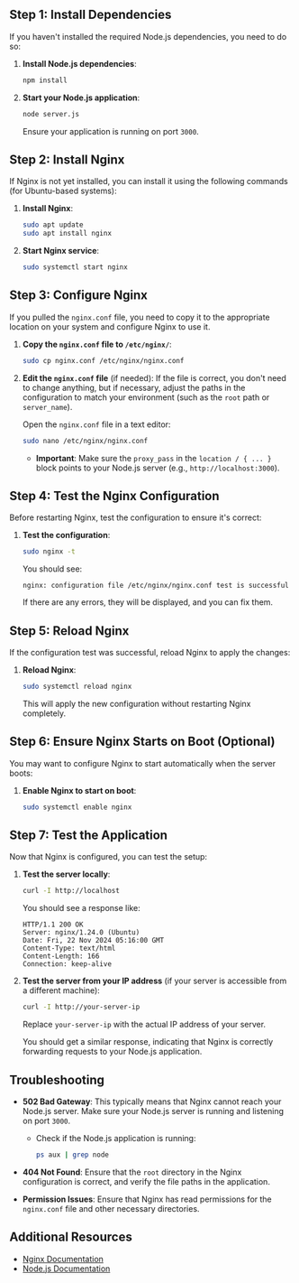 ## Step 1: Install Dependencies

If you haven't installed the required Node.js dependencies, you need to do so:

1. **Install Node.js dependencies**:
   ```bash
   npm install
   ```

2. **Start your Node.js application**:
   ```bash
   node server.js
   ```
   Ensure your application is running on port `3000`.

## Step 2: Install Nginx

If Nginx is not yet installed, you can install it using the following commands (for Ubuntu-based systems):

1. **Install Nginx**:
   ```bash
   sudo apt update
   sudo apt install nginx
   ```

2. **Start Nginx service**:
   ```bash
   sudo systemctl start nginx
   ```

## Step 3: Configure Nginx

If you pulled the `nginx.conf` file, you need to copy it to the appropriate location on your system and configure Nginx to use it.

1. **Copy the `nginx.conf` file to `/etc/nginx/`**:
   ```bash
   sudo cp nginx.conf /etc/nginx/nginx.conf
   ```

2. **Edit the `nginx.conf` file** (if needed):
   If the file is correct, you don't need to change anything, but if necessary, adjust the paths in the configuration to match your environment (such as the `root` path or `server_name`).

   Open the `nginx.conf` file in a text editor:
   ```bash
   sudo nano /etc/nginx/nginx.conf
   ```

   - **Important**: Make sure the `proxy_pass` in the `location / { ... }` block points to your Node.js server (e.g., `http://localhost:3000`).

## Step 4: Test the Nginx Configuration

Before restarting Nginx, test the configuration to ensure it's correct:

1. **Test the configuration**:
   ```bash
   sudo nginx -t
   ```

   You should see:
   ```
   nginx: configuration file /etc/nginx/nginx.conf test is successful
   ```

   If there are any errors, they will be displayed, and you can fix them.

## Step 5: Reload Nginx

If the configuration test was successful, reload Nginx to apply the changes:

1. **Reload Nginx**:
   ```bash
   sudo systemctl reload nginx
   ```

   This will apply the new configuration without restarting Nginx completely.

## Step 6: Ensure Nginx Starts on Boot (Optional)

You may want to configure Nginx to start automatically when the server boots:

1. **Enable Nginx to start on boot**:
   ```bash
   sudo systemctl enable nginx
   ```

## Step 7: Test the Application

Now that Nginx is configured, you can test the setup:

1. **Test the server locally**:
   ```bash
   curl -I http://localhost
   ```

   You should see a response like:
   ```
   HTTP/1.1 200 OK
   Server: nginx/1.24.0 (Ubuntu)
   Date: Fri, 22 Nov 2024 05:16:00 GMT
   Content-Type: text/html
   Content-Length: 166
   Connection: keep-alive
   ```

2. **Test the server from your IP address** (if your server is accessible from a different machine):
   ```bash
   curl -I http://your-server-ip
   ```

   Replace `your-server-ip` with the actual IP address of your server.

   You should get a similar response, indicating that Nginx is correctly forwarding requests to your Node.js application.

## Troubleshooting

- **502 Bad Gateway**: This typically means that Nginx cannot reach your Node.js server. Make sure your Node.js server is running and listening on port `3000`.
  
  - Check if the Node.js application is running:
    ```bash
    ps aux | grep node
    ```

- **404 Not Found**: Ensure that the `root` directory in the Nginx configuration is correct, and verify the file paths in the application.

- **Permission Issues**: Ensure that Nginx has read permissions for the `nginx.conf` file and other necessary directories.

## Additional Resources

- [Nginx Documentation](https://nginx.org/en/docs/)
- [Node.js Documentation](https://nodejs.org/en/docs/)

